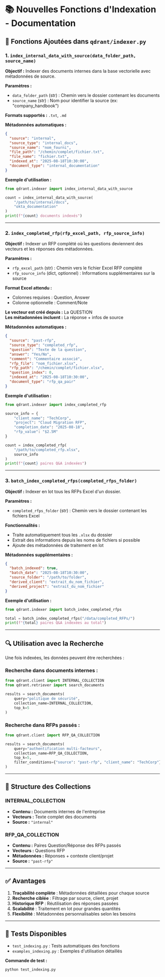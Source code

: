 # 📚 Nouvelles Fonctions d'Indexation - Documentation

## 🎯 Fonctions Ajoutées dans `qdrant/indexer.py`

### 1. `index_internal_data_with_source(data_folder_path, source_name)`

**Objectif :** Indexer des documents internes dans la base vectorielle avec métadonnées de source.

**Paramètres :**
- `data_folder_path` (str) : Chemin vers le dossier contenant les documents
- `source_name` (str) : Nom pour identifier la source (ex: "company_handbook")

**Formats supportés :** `.txt`, `.md`

**Métadonnées automatiques :**
```json
{
  "source": "internal",
  "source_type": "internal_docs", 
  "source_name": "nom_fourni",
  "file_path": "/chemin/complet/fichier.txt",
  "file_name": "fichier.txt",
  "indexed_at": "2025-08-18T10:30:00",
  "document_type": "internal_documentation"
}
```

**Exemple d'utilisation :**
```python
from qdrant.indexer import index_internal_data_with_source

count = index_internal_data_with_source(
    "/path/to/internal/docs", 
    "okta_documentation"
)
print(f"{count} documents indexés")
```

---

### 2. `index_completed_rfp(rfp_excel_path, rfp_source_info)`

**Objectif :** Indexer un RFP complété où les questions deviennent des vecteurs et les réponses des métadonnées.

**Paramètres :**
- `rfp_excel_path` (str) : Chemin vers le fichier Excel RFP complété
- `rfp_source_info` (dict, optionnel) : Informations supplémentaires sur la source

**Format Excel attendu :**
- Colonnes requises : Question, Answer
- Colonne optionnelle : Comment/Note

**Le vecteur est créé depuis :** La QUESTION  
**Les métadonnées incluent :** La réponse + infos de source

**Métadonnées automatiques :**
```json
{
  "source": "past-rfp",
  "source_type": "completed_rfp",
  "question": "Texte de la question",
  "answer": "Yes/No",
  "comment": "Commentaire associé",
  "rfp_file": "nom_fichier.xlsx",
  "rfp_path": "/chemin/complet/fichier.xlsx", 
  "question_index": 0,
  "indexed_at": "2025-08-18T10:30:00",
  "document_type": "rfp_qa_pair"
}
```

**Exemple d'utilisation :**
```python
from qdrant.indexer import index_completed_rfp

source_info = {
    "client_name": "TechCorp",
    "project": "Cloud Migration RFP",
    "completion_date": "2025-08-18",
    "rfp_value": "$2.5M"
}

count = index_completed_rfp(
    "/path/to/completed_rfp.xlsx", 
    source_info
)
print(f"{count} paires Q&A indexées")
```

---

### 3. `batch_index_completed_rfps(completed_rfps_folder)`

**Objectif :** Indexer en lot tous les RFPs Excel d'un dossier.

**Paramètres :**
- `completed_rfps_folder` (str) : Chemin vers le dossier contenant les fichiers Excel

**Fonctionnalités :**
- Traite automatiquement tous les `.xlsx` du dossier
- Extrait des informations depuis les noms de fichiers si possible
- Ajoute des métadonnées de traitement en lot

**Métadonnées supplémentaires :**
```json
{
  "batch_indexed": true,
  "batch_date": "2025-08-18T10:30:00", 
  "source_folder": "/path/to/folder",
  "derived_client": "extrait_du_nom_fichier",
  "derived_project": "extrait_du_nom_fichier"
}
```

**Exemple d'utilisation :**
```python
from qdrant.indexer import batch_index_completed_rfps

total = batch_index_completed_rfps("/data/completed_RFPs/")
print(f"{total} paires Q&A indexées au total")
```

---

## 🔍 Utilisation avec la Recherche

Une fois indexées, les données peuvent être recherchées :

### Recherche dans documents internes :
```python
from qdrant.client import INTERNAL_COLLECTION
from qdrant.retriever import search_documents

results = search_documents(
    query="politique de sécurité",
    collection_name=INTERNAL_COLLECTION,
    top_k=5
)
```

### Recherche dans RFPs passés :
```python  
from qdrant.client import RFP_QA_COLLECTION

results = search_documents(
    query="authentification multi-facteurs", 
    collection_name=RFP_QA_COLLECTION,
    top_k=5,
    filter_conditions={"source": "past-rfp", "client_name": "TechCorp"}
)
```

---

## 📁 Structure des Collections

### INTERNAL_COLLECTION
- **Contenu :** Documents internes de l'entreprise
- **Vecteurs :** Texte complet des documents  
- **Source :** `"internal"`

### RFP_QA_COLLECTION  
- **Contenu :** Paires Question/Réponse des RFPs passés
- **Vecteurs :** Questions RFP
- **Métadonnées :** Réponses + contexte client/projet
- **Source :** `"past-rfp"`

---

## ✅ Avantages

1. **Traçabilité complète** : Métadonnées détaillées pour chaque source
2. **Recherche ciblée** : Filtrage par source, client, projet
3. **Historique RFP** : Réutilisation des réponses passées
4. **Scalabilité** : Traitement en lot pour grandes quantités
5. **Flexibilité** : Métadonnées personnalisables selon les besoins

---

## 🧪 Tests Disponibles

- `test_indexing.py` : Tests automatiques des fonctions
- `examples_indexing.py` : Exemples d'utilisation détaillés

**Commande de test :**
```bash
python test_indexing.py
```
